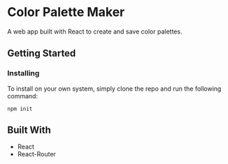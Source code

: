 # Color Palette Maker

A web app built with React to create and save color palettes.

## Getting Started

### Installing

To install on your own system, simply clone the repo and run the following command:

```
npm init
```

## Built With

- React
- React-Router
